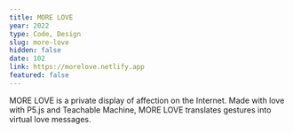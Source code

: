 ```yaml
---
title: MORE LOVE
year: 2022
type: Code, Design
slug: more-love
hidden: false
date: 102
link: https://morelove.netlify.app
featured: false
---
```


MORE LOVE is a private display of affection on the Internet. Made with love with P5.js and Teachable Machine, MORE LOVE translates gestures into virtual love messages.

<!-- Exhibited at the UAL Creative Computing Showcase. Originally a 2-channel interactive installation, consolidated into a web piece. -->